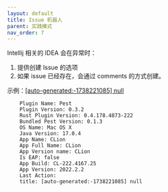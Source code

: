 ```yaml
---
layout: default
title: Issue 机器人
parent: 实践模式
nav_order: 7
---
```



Intellij 相关的 IDEA 会在异常时：

1. 提供创建 Issue 的选项
2. 如果 issue 已经存在，会通过 comments 的方式创建。

示例：[[auto-generated:-1738221085] null](https://github.com/pest-parser/intellij-pest/issues/214)

```
    Plugin Name: Pest
    Plugin Version: 0.3.2
    Rust Plugin Version: 0.4.178.4873-222
    Bundled Pest Version: 0.1.3
    OS Name: Mac OS X
    Java Version: 17.0.4
    App Name: CLion
    App Full Name: CLion
    App Version name: CLion
    Is EAP: false
    App Build: CL-222.4167.25
    App Version: 2022.2.2
    Last Action:
    title: [auto-generated:-1738221085] null
```


